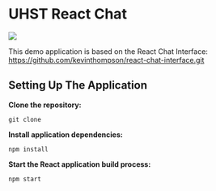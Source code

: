 # UHST React Chat

![](https://raw.githubusercontent.com/kevinthompson/react-chat-interface/master/example.jpg)

This demo application is based on the React Chat Interface: https://github.com/kevinthompson/react-chat-interface.git

## Setting Up The Application

**Clone the repository:**

```
git clone 
```

**Install application dependencies:**

```
npm install
```

**Start the React application build process:**

```
npm start
```
